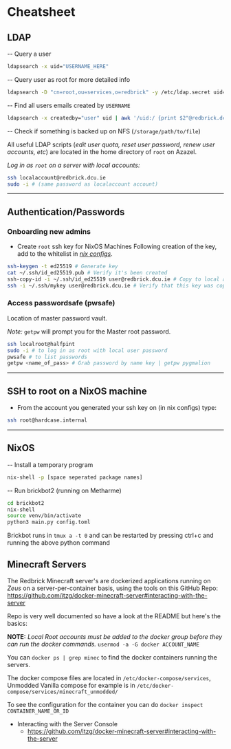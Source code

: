 # Cheatsheet

## LDAP
-- Query a user
```sh
ldapsearch -x uid="USERNAME_HERE"
```

-- Query user as root for more detailed info
```sh
ldapsearch -D "cn=root,ou=services,o=redbrick" -y /etc/ldap.secret uid=user
```

-- Find all users emails created by `USERNAME`
```sh
ldapsearch -x createdby="user" uid | awk '/uid:/ {print $2"@redbrick.dcu.ie"}'
```

-- Check if something is backed up on NFS (`/storage/path/to/file`)

All useful LDAP scripts (*edit user quota, reset user password, renew user accounts, etc*) are located in the home directory of `root` on Azazel.

*Log in as `root` on a server with local accounts:*
```bash
ssh localaccount@redbrick.dcu.ie
sudo -i # (same password as localaccount account)
```
___

## Authentication/Passwords

### Onboarding new admins

- Create `root` ssh key for NixOS Machines
Following creation of the key, add to the whitelist in *[nix configs](https://github.com/redbrick/nix-configs/blob/master/services/ssh.nix)*.

```bash
ssh-keygen -t ed25519 # Generate key
cat ~/.ssh/id_ed25519.pub # Verify it's been created
ssh-copy-id -i ~/.ssh/id_ed25519 user@redbrick.dcu.ie # Copy to local account's ssh dir
ssh -i ~/.ssh/mykey user@redbrick.dcu.ie # Verify that this key was copied
```

### Access passwordsafe (pwsafe)

Location of master password vault.

*Note:* `getpw` will prompt you for the Master root password.
```bash
ssh localroot@halfpint
sudo -i # to log in as root with local user password
pwsafe # to list passwords
getpw <name_of_pass> # Grab password by name key | getpw pygmalion
```


___

## SSH to root on a NixOS machine
- From the account you generated your ssh key on (in nix configs) type:
```bash
ssh root@hardcase.internal
```

___

## NixOS

-- Install a temporary program
```bash
nix-shell -p [space seperated package names]
```

-- Run brickbot2 (running on Metharme)
```bash
cd brickbot2
nix-shell
source venv/bin/activate
python3 main.py config.toml
```

Brickbot runs in `tmux a -t 0` and can be restarted by pressing ctrl+c and running the above python command

## Minecraft Servers

The Redbrick Minecraft server's are dockerized applications running on *Zeus* on a server-per-container basis, using the tools on this GitHub Repo: https://github.com/itzg/docker-minecraft-server#interacting-with-the-server

Repo is very well documented so have a look at the README but here's the basics:

**NOTE:** *Local Root accounts must be added to the docker group before they can run the docker commands.* `usermod -a -G docker ACCOUNT_NAME`


You can `docker ps | grep minec` to find the docker containers running the servers.

The docker compose files are located in `/etc/docker-compose/services`, Unmodded Vanilla compose for example is in `/etc/docker-compose/services/minecraft_unmodded/`

To see the configuration for the container you can do `docker inspect CONTAINER_NAME_OR_ID`



- Interacting with the Server Console
    - https://github.com/itzg/docker-minecraft-server#interacting-with-the-server
